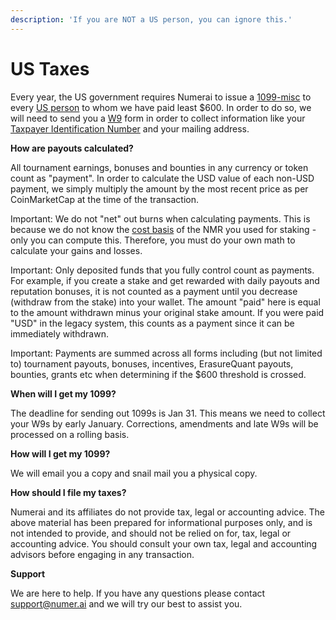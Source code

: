 ```yaml
---
description: 'If you are NOT a US person, you can ignore this.'
---
```


# US Taxes

Every year, the US government requires Numerai to issue a [1099-misc](https://www.irs.gov/forms-pubs/about-form-1099-misc) to every [US person](https://www.irs.gov/individuals/international-taxpayers/classification-of-taxpayers-for-us-tax-purposes) to whom we have paid least $600. In order to do so, we will need to send you a [W9](https://www.irs.gov/pub/irs-pdf/fw9.pdf) form in order to collect information like your [Taxpayer Identification Number](https://www.irs.gov/individuals/international-taxpayers/taxpayer-identification-numbers-tin) and your mailing address. 

**How are payouts calculated?**

All tournament earnings, bonuses and bounties in any currency or token count as "payment". In order to calculate the USD value of each non-USD payment, we simply multiply the amount by the most recent price as per CoinMarketCap at the time of the transaction.

Important: We do not "net" out burns when calculating payments. This is because we do not know the [cost basis](https://www.irs.gov/taxtopics/tc703) of the NMR you used for staking - only you can compute this. Therefore, you must do your own math to calculate your gains and losses.

Important: Only deposited funds that you fully control count as payments. For example, if you create a stake and get rewarded with daily payouts and reputation bonuses, it is not counted as a payment until you decrease \(withdraw from the stake\) into your wallet. The amount "paid" here is equal to the amount withdrawn minus your original stake amount. If you were paid "USD" in the legacy system, this counts as a payment since it can be immediately withdrawn.

Important: Payments are summed across all forms including \(but not limited to\) tournament payouts, bonuses, incentives, ErasureQuant payouts, bounties, grants etc when determining if the $600 threshold is crossed.   

**When will I get my 1099?**

The deadline for sending out 1099s is Jan 31. This means we need to collect your W9s by early January. Corrections, amendments and late W9s will be processed on a rolling basis.

**How will I get my 1099?**

We will email you a copy and snail mail you a physical copy. 

**How should I file my taxes?**

Numerai and its affiliates do not provide tax, legal or accounting advice. The above material has been prepared for informational purposes only, and is not intended to provide, and should not be relied on for, tax, legal or accounting advice. You should consult your own tax, legal and accounting advisors before engaging in any transaction.

**Support**

We are here to help. If you have any questions please contact support@numer.ai and we will try our best to assist you.

